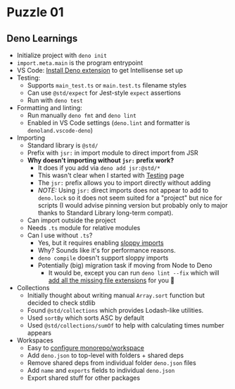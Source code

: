 # Puzzle 01

## Deno Learnings

- Initialize project with `deno init`
- `import.meta.main` is the program entrypoint
- VS Code: [Install Deno extension](https://docs.deno.com/runtime/getting_started/setup_your_environment/#visual-studio-code) to get Intellisense set up
- Testing: 
    - Supports `main_test.ts` or `main.test.ts` filename styles
    - Can use `@std/expect` for Jest-style `expect` assertions
    - Run with `deno test`
- Formatting and linting:
    - Run manually `deno fmt` and `deno lint`
    - Enabled in VS Code settings (`deno.lint` and formatter is `denoland.vscode-deno`)
- Importing
    - Standard library is `@std/` 
    - Prefix with `jsr:` in import module to direct import from JSR
    - **Why doesn't importing without `jsr:` prefix work?**
        - It does if you add via `deno add jsr:@std/*`
        - This wasn't clear when I started with [Testing](https://docs.deno.com/runtime/fundamentals/testing/) page
        - The `jsr:` prefix allows you to import directly without adding
        - _NOTE:_ Using `jsr:` direct imports does not appear to add to `deno.lock` so it does not seem suited for a "project" but nice for scripts (I would advise pinning version but probably only to major thanks to Standard Library long-term compat).
    - Can import outside the project
    - Needs `.ts` module for relative modules
    - Can I use without `.ts`?
        - Yes, but it requires enabling [sloppy imports](https://docs.deno.com/runtime/reference/cli/unstable_flags/#--unstable-sloppy-imports)
        - Why? Sounds like it's for performance reasons.
        - `deno compile` doesn't support sloppy imports
        - Potentially (big) migration task if moving from Node to Deno
            - It would be, except you can run `deno lint --fix` which will [add all the missing file extensions](https://docs.deno.com/runtime/tutorials/cjs_to_esm/#commonjs-vs-ecmascript-resolution) for you :rocket:
- Collections
    - Initially thought about writing manual `Array.sort` function but decided to check stdlib
    - Found `@std/collections` which provides Lodash-like utilities.
    - Used `sortBy` which sorts ASC by default
    - Used `@std/collections/sumOf` to help with calculating times number appears
- Workspaces
    - Easy to [configure monorepo/workspace](https://docs.deno.com/runtime/fundamentals/workspaces/)
    - Add `deno.json` to top-level with folders + shared deps
    - Remove shared deps from individual folder `deno.json` files
    - Add `name` and `exports` fields to individual `deno.json`
    - Export shared stuff for other packages